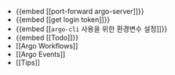 - {{embed [[port-forward argo-server]]}}
- {{embed [[get login token]]}}
- {{embed [[`argo-cli` 사용을 위한 환경변수 설정]]}}
- {{embed [[Todo]]}}
- [[Argo Workflows]]
- [[Argo Events]]
- [[Tips]]